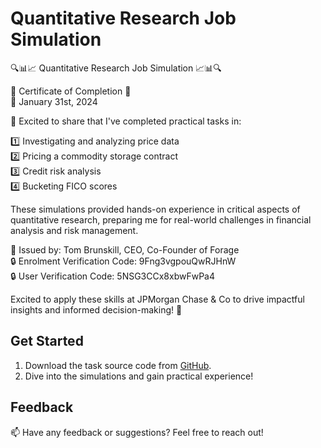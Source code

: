 # Quantitative Research Job Simulation

🔍📊📈 Quantitative Research Job Simulation 📈📊🔍

🏅 Certificate of Completion 🏅  
📅 January 31st, 2024  

🚀 Excited to share that I've completed practical tasks in:

1️⃣ Investigating and analyzing price data  
2️⃣ Pricing a commodity storage contract  
3️⃣ Credit risk analysis  
4️⃣ Bucketing FICO scores  

These simulations provided hands-on experience in critical aspects of quantitative research, preparing me for real-world challenges in financial analysis and risk management.  

🔑 Issued by: Tom Brunskill, CEO, Co-Founder of Forage  
🔒 Enrolment Verification Code: 9Fng3vgpouQwRJHnW  
🔒 User Verification Code: 5NSG3CCx8xbwFwPa4  

Excited to apply these skills at JPMorgan Chase & Co to drive impactful insights and informed decision-making! 🌟  

## Get Started  

1. Download the task source code from [GitHub](https://lnkd.in/gyZMtCUE).  
2. Dive into the simulations and gain practical experience!  

## Feedback  

📫 Have any feedback or suggestions? Feel free to reach out!  

